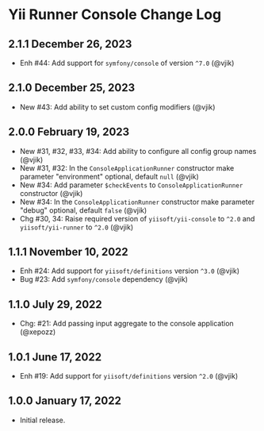 # Yii Runner Console Change Log

## 2.1.1 December 26, 2023

- Enh #44: Add support for `symfony/console` of version `^7.0` (@vjik)

## 2.1.0 December 25, 2023

- New #43: Add ability to set custom config modifiers (@vjik)

## 2.0.0 February 19, 2023

- New #31, #32, #33, #34: Add ability to configure all config group names (@vjik)
- New #31, #32: In the `ConsoleApplicationRunner` constructor make parameter "environment" optional,
  default `null` (@vjik)
- New #34: Add parameter `$checkEvents` to `ConsoleApplicationRunner` constructor (@vjik)
- New #34: In the `ConsoleApplicationRunner` constructor make parameter "debug" optional, default `false` (@vjik)
- Chg #30, 34: Raise required version of `yiisoft/yii-console` to `^2.0` and `yiisoft/yii-runner` to `^2.0` (@vjik)

## 1.1.1 November 10, 2022

- Enh #24: Add support for `yiisoft/definitions` version `^3.0` (@vjik)
- Bug #23: Add `symfony/console` dependency (@vjik)

## 1.1.0 July 29, 2022

- Chg: #21: Add passing input aggregate to the console application (@xepozz)

## 1.0.1 June 17, 2022

- Enh #19: Add support for `yiisoft/definitions` version `^2.0` (@vjik)

## 1.0.0 January 17, 2022

- Initial release.
